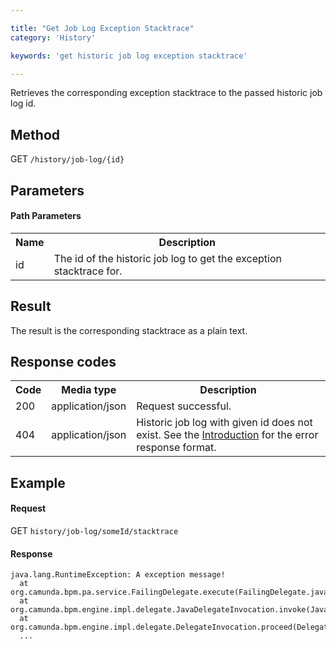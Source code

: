 ```yaml
---

title: "Get Job Log Exception Stacktrace"
category: 'History'

keywords: 'get historic job log exception stacktrace'

---
```



Retrieves the corresponding exception stacktrace to the passed historic job log id.


Method
------

GET `/history/job-log/{id}`


Parameters
----------

#### Path Parameters

<table class="table table-striped">
  <tr>
    <th>Name</th>
    <th>Description</th>
  </tr>
  <tr>
    <td>id</td>
    <td>The id of the historic job log to get the exception stacktrace for.</td>
  </tr>
</table>

Result
------

The result is the corresponding stacktrace as a plain text.


Response codes
--------------

<table class="table table-striped">
  <tr>
    <th>Code</th>
    <th>Media type</th>
    <th>Description</th>
  </tr>
  <tr>
    <td>200</td>
    <td>application/json</td>
    <td>Request successful.</td>
  </tr>
  <tr>
    <td>404</td>
    <td>application/json</td>
    <td>Historic job log with given id does not exist. See the <a href="ref:#overview-introduction">Introduction</a> for the error response format.</td>
  </tr>
</table>

Example
-------

#### Request

GET `history/job-log/someId/stacktrace`

#### Response

    java.lang.RuntimeException: A exception message!
      at org.camunda.bpm.pa.service.FailingDelegate.execute(FailingDelegate.java:10)
      at org.camunda.bpm.engine.impl.delegate.JavaDelegateInvocation.invoke(JavaDelegateInvocation.java:34)
      at org.camunda.bpm.engine.impl.delegate.DelegateInvocation.proceed(DelegateInvocation.java:37)
      ...
